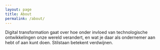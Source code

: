 ```yaml
---
layout: page
title: About
permalink: /about/
---
```


Digital transformation gaat over hoe onder invloed van technologische ontwikkelingen onze wereld verandert, en wat je daar als ondernemer aan hebt of aan kunt doen.
Stilstaan betekent verdwijnen.

